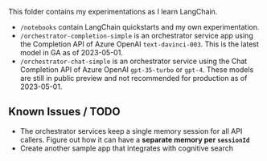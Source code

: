 This folder contains my experimentations as I learn LangChain.

- `/notebooks` contain LangChain quickstarts and my own experimentation.
- `/orchestrator-completion-simple` is an orchestrator service app using the Completion API of Azure OpenAI `text-davinci-003`. This is the latest model in GA as of 2023-05-01.
- `/orchestrator-chat-simple` is an orchestrator service using the Chat Completion API of Azure OpenAI `gpt-35-turbo` or `gpt-4`. These models are still in public preview and not recommended for production as of 2023-05-01.

## Known Issues / TODO
- The orchestrator services keep a single memory session for all API callers. Figure out how it can have a **separate memory per `sessionId`**
- Create another sample app that integrates with cognitive search